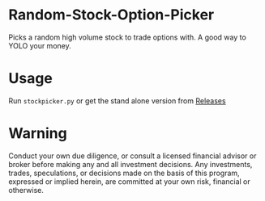 # Random-Stock-Option-Picker
Picks a random high volume stock to trade options with. A good way to YOLO your money. 

# Usage
Run `stockpicker.py` or get the stand alone version from [Releases](https://github.com/Jason-S-Wu/Random-Stock-Option-Picker/releases)

# Warning
Conduct your own due diligence, or consult a licensed financial advisor or broker before making any and all investment decisions. Any investments, trades, speculations, or decisions made on the basis of this program, expressed or implied herein, are committed at your own risk, financial or otherwise.
